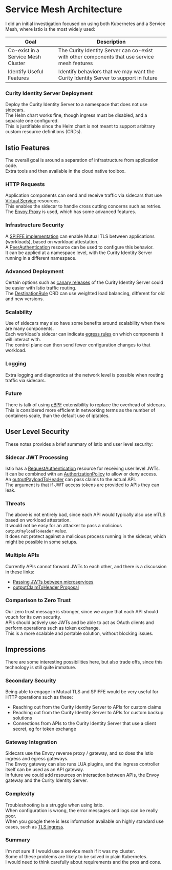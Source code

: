 # Service Mesh Architecture

I did an initial investigation focused on using both Kubernetes and a Service Mesh, where Istio is the most widely used:

| Goal | Description |
| ---- | ----------- |
| Co-exist in a Service Mesh Cluster | The Curity Identity Server can co-exist with other components that use service mesh features |
| Identify Useful Features | Identify behaviors that we may want the Curity Identity Server to support in future |

### Curity Identity Server Deployment

Deploy the Curity Identity Server to a namespace that does not use sidecars.\
The Helm chart works fine, though ingress must be disabled, and a separate one configured.\
This is justifiable since the Helm chart is not meant to support arbitrary custom resource definitions (CRDs).

## Istio Features

The overall goal is around a separation of infrastructure from application code.\
Extra tools and then available in the cloud native toolbox.

### HTTP Requests

Application components can send and receive traffic via sidecars that use [Virtual Service](https://istiobyexample.dev/retry/) resources.\
This enables the sidecar to handle cross cutting concerns such as retries.\
The [Envoy Proxy](https://www.envoyproxy.io/) is used, which has some advanced features.

### Infrastructure Security

A [SPIFFE implementation](https://istio.io/latest/docs/ops/integrations/spire/) can enable Mutual TLS between applications (workloads), based on workload attestation.\
A [PeerAuthentication](https://istio.io/latest/docs/reference/config/security/peer_authentication/) resource can be used to configure this behavior.\
It can be applied at a namespace level, with the Curity Identity Server running in a different namespace.

### Advanced Deployment

Certain options such as [canary releases](https://istio.io/latest/blog/2017/0.1-canary/) of the Curity Identity Server could be easier with Istio traffic routing.\
The [DestinationRule](https://istio.io/latest/docs/reference/config/networking/destination-rule/) CRD can use weighted load balancing, different for old and new versions.

### Scalability

Use of sidecars may also have some benefits around scalability when there are many components.\
Each workload's sidecar can indicate [egress rules](https://istio.io/latest/docs/reference/config/networking/sidecar/) on which components it will interact with.\
The control plane can then send fewer configuration changes to that workload.

### Logging

Extra logging and diagnostics at the network level is possible when routing traffic via sidecars.

### Future

There is talk of using [eBPF](https://isovalent.com/blog/post/2021-12-08-ebpf-servicemesh/) extensibility to replace the overhead of sidecars.\
This is considered more efficient in networking terms as the number of containers scale, than the default use of iptables.

## User Level Security

These notes provides a brief summary of Istio and user level security:

### Sidecar JWT Processing

Istio has a [RequestAuthentication](https://istio.io/latest/docs/tasks/security/authentication/jwt-route/) resource for receiving user level JWTs.\
It can be combined with an [AuthorizationPolicy](https://istio.io/latest/docs/tasks/security/authorization/authz-jwt/) to allow or deny access.\
An [outputPayloadToHeader](https://istio.io/latest/docs/reference/config/security/jwt/) can pass claims to the actual API.\
The argument is that if JWT access tokens are provided to APIs they can leak.

### Threats

The above is not entirely bad, since each API would typically also use mTLS based on workload attestation.\
It would not be easy for an attacker to pass a malicious `outputPayloadToHeader` value.\
It does not protect against a malicious process running in the sidecar, which might be possible in some setups.

### Multiple APIs

Currently APIs cannot forward JWTs to each other, and there is a discussion in these links:

- [Passing JWTs between microservices](https://discuss.istio.io/t/passing-authorization-headers-automatically-jwt-between-microservices/9053/8)
- [outputClaimToHeader Proposal](https://docs.google.com/document/d/1eJ4sPt5-fbXytSwov7senndMsrq4Et6qNYQKicLGHDs/edit#)

### Comparison to Zero Trust

Our zero trust message is stronger, since we argue that each API should vouch for its own security.\
APIs should actively use JWTs and be able to act as OAuth clients and perform operations such as token exchange.\
This is a more scalable and portable solution, without blocking issues.

## Impressions

There are some interesting possibilities here, but also trade offs, since this technology is still quite immature.

### Secondary Security

Being able to engage in Mutual TLS and SPIFFE would be very useful for HTTP operations such as these:

- Reaching out from the Curity Identity Server to APIs for custom claims
- Reaching out from the Curity Identity Server to APIs for custom backup solutions
- Connections from APIs to the Curity Identity Server that use a client secret, eg for token exchange

### Gateway Integration

Sidecars use the Envoy reverse proxy / gateway, and so does the Istio ingress and egress gateways.\
The Envoy gateway can also runs LUA plugins, and the ingress controller itself can be used as an API gateway.\
In future we could add resources on interaction between APIs, the Envoy gateway and the Curity Identity Server.

### Complexity

Troubleshooting is a struggle when using Istio.\
When configuration is wrong, the error messages and logs can be really poor.\
When you google there is less information available on highly standard use cases, such as [TLS ingress](./idsvr/ingress.yaml).

### Summary

I'm not sure if I would use a service mesh if it was my cluster.\
Some of these problems are likely to be solved in plain Kubernetes.\
I would need to think carefully about requirements and the pros and cons.
